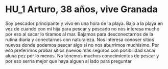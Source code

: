 # HU_1 Arturo, 38 años, vive Granada
Soy pescador principante y vivo en una hora de la playa. Bajo a la playa en vez de cuando con mi hija para pescar y pescado no nos interesa mucho por eso al sacar lo tiramos al mar. Bajamos para desconectarnos de la rutina diaria y conectarnos con naturaleza. Nos interesa conoser sitios nuevos donde podemos pescar algo si no nos aburrimos muchísimo. Por eso preferimos probar sitios nuevos más seguros con posibilidad sacar aluna pez por lo menos. No tenemos muchos conocimientos de pescar y por eso serría mejor que haya alguen al lado para preguntar

